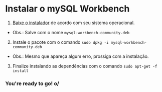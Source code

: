 # Instalar o mySQL Workbench

1. [Baixe o instalador](https://dev.mysql.com/downloads/workbench/) de acordo com seu sistema operacional.
  - Obs.: Salve com o nome `mysql-workbench-community.deb`

2. Instale o pacote com o comando `sudo dpkg -i mysql-workbench-community.deb`
  - Obs.: Mesmo que apareça algum erro, prossiga com a instalação.

3. Finalize instalando as dependências com o comando `sudo apt-get -f install`

### You're ready to go! o/
